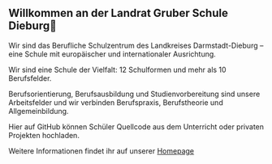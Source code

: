 ## Willkommen an der Landrat Gruber Schule Dieburg👋
Wir sind das Berufliche Schulzentrum des Landkreises Darmstadt-Dieburg – eine Schule mit europäischer und internationaler Ausrichtung.  

Wir sind eine Schule der Vielfalt: 12 Schulformen und mehr als 10 Berufsfelder.  

Berufsorientierung, Berufsausbildung und Studienvorbereitung sind unsere Arbeitsfelder und wir verbinden Berufspraxis, Berufstheorie und Allgemeinbildung.  

Hier auf GitHub können Schüler Quellcode aus dem Unterricht oder privaten Projekten hochladen.

Weitere Informationen findet ihr auf unserer [Homepage](https://lgs-dieburg.de)
<!--

**Here are some ideas to get you started:**

🙋‍♀️ A short introduction - what is your organization all about?
🌈 Contribution guidelines - how can the community get involved?
👩‍💻 Useful resources - where can the community find your docs? Is there anything else the community should know?
🍿 Fun facts - what does your team eat for breakfast?
🧙 Remember, you can do mighty things with the power of [Markdown](https://docs.github.com/github/writing-on-github/getting-started-with-writing-and-formatting-on-github/basic-writing-and-formatting-syntax)
-->
